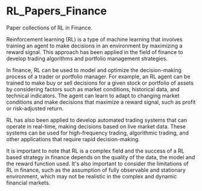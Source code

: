 # RL_Papers_Finance

Paper collections of RL in Finance. 

Reinforcement learning (RL) is a type of machine learning that involves training an agent to make decisions in an environment by maximizing a reward signal. This approach has been applied in the field of finance to develop trading algorithms and portfolio management strategies.

In finance, RL can be used to model and optimize the decision-making process of a trader or portfolio manager. For example, an RL agent can be trained to make buy or sell decisions for a given stock or portfolio of assets by considering factors such as market conditions, historical data, and technical indicators. The agent can learn to adapt to changing market conditions and make decisions that maximize a reward signal, such as profit or risk-adjusted return.

RL has also been applied to develop automated trading systems that can operate in real-time, making decisions based on live market data. These systems can be used for high-frequency trading, algorithmic trading, and other applications that require rapid decision-making.

It is important to note that RL is a complex field and the success of a RL based strategy in finance depends on the quality of the data, the model and the reward function used. It's also important to consider the limitations of RL in finance, such as the assumption of fully observable and stationary environment, which may not be realistic in the complex and dynamic financial markets.



